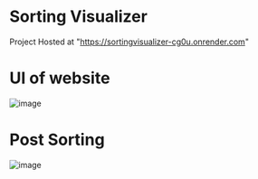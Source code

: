 # Sorting Visualizer
Project Hosted at "https://sortingvisualizer-cg0u.onrender.com"

# UI of website
![image](https://github.com/user-attachments/assets/1d1175b7-c61f-4fdb-9d1e-96d80372b0d2)

# Post Sorting
![image](https://github.com/user-attachments/assets/e2f7de47-d454-4194-aab3-51b1356dfb20)


